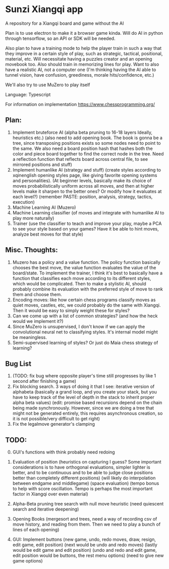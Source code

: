 # Sunzi Xiangqi app
A repository for a Xiangqi board and game without the AI

Plan is to use electron to make it a browser game kinda. Will do AI in python through tensorflow, so an API or SDK will be needed.

Also plan to have a training mode to help the player train
in such a way that they improve in a certain style of play,
such as strategic, tactical, positional, material, etc. Will necessitate having a puzzles creator and an opening movebook too.
Also should train in memorizing lines for play. Want to also have
a realistic AI, not a computer one (I'm thinking having the AI
able to tunnel vision, have confusion, greediness, morale hits/confidence, etc.)

We'll also try to use MuZero to play itself


Language: Typescript

For information on implementation
https://www.chessprogramming.org/

## Plan:
1. Implement bruteforce AI (alpha beta pruning to 16-18 layers Ideally, heuristics etc.) (also need to add opening book. The book is gonna be a tree, since transposing positions exists so some nodes need to point to the same. We also need a board position hash that hashes both the color and piece board together to find the correct node in the tree. Need a reflection function that reflects board across central file, to see mirrored positions and stuff)
2. Implement humanlike AI (strategy and stuff) (create styles according to xqinenglish opening styles page, like giving favorite opening systems and personalities). (At beginner levels, basically make its choice of moves probabilistically uniform across all moves, and then at higher levels make it sharpen to the better ones? Or modify how it evaluates at each level?) (remember PASTE: position, analysis, strategy, tactics, execution)
3. Machine Learning AI (Muzero)
4. Machine Learning classifier (of moves and integrate with humanlike AI to play more naturally)
5. Trainer (use the classifier to teach and improve your play, maybe a PCA to see your style based on your games? Have it be able to hint moves, analyze best moves for that style)

## Misc. Thoughts:
1. Muzero has a policy and a value function. The policy function basically chooses the best move, the value function evaluates the value of the board/state. To implement the trainer, I think it's best to basically have a function that classifies each move according to its different styles, which would be complicated. Then to make a stylistic AI, should probably combine its evaluation with the preferred style of move to rank them and choose them.
2. Encoding moves: like how certain chess programs classify moves as quiet moves, castles, etc, we could probably do the same with Xiangqi. Then it would be easy to simply weight these for styles?
3. Can we come up with a list of common strategies? (and how the heck would we implement it?)
4. Since MuZero is unsupervised, I don't know if we can apply the convolutional neural net to classifying styles. It's internal model might be meaningless.
5. Semi-supervised learning of styles? Or just do Maia chess strategy of learning?

## Bug List
1. (TODO: fix bug where opposite player's time still progresses by like 1 second after finishing a game)
2. Fix blocking search. 3 ways of doing it that I see: iterative version of alphabeta (basically a grand loop, and you create your stack, but you have to keep track of the level of depth in the stack to inherit proper alpha beta values)
(edit: promise based recursions depend on the chain being made synchronously. However, since we are doing a tree that might not be generated entirely, this requires asynchronous creation, so it is not possible/very difficult to get right)
3. Fix the legalmove generator's clamping

## TODO:
0. GUI's functions with think probably need redoing
1. Evaluation of position (heuristics on capturing I guess? Some important considerations is to have orthogonal evaluations, simpler lighter is better, and to be continuous and to be able to judge close positions better than completely different positions) (will likely do interpolation between endgame and middlegame) (space evaluation) (tempo bonus to help with score oscillation. Tempo is perhaps the most important factor in Xiangqi over even material)
2. Alpha-Beta pruning tree search with null move heuristic (need quiescent search and iterative deepening)
3. Opening Books (mergesort and trees, need a way of recording csv of move history,
and reading from them. Then we need to play a bunch of lines of each opening)

4. GUI: Implement buttons (new game, undo, redo moves, draw, resign, edit game, edit position)  (next would be undo and redo moves) (lastly would be edit game and edit position) (undo and redo and edit game, edit position would be buttons, the rest menu options) (need to give new game options) 
